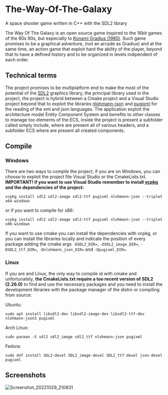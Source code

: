 
# The-Way-Of-The-Galaxy
A space shooter game written in C++ with the SDL2 library

The Way Of The Galaxy is an open source game inspired to the 16bit games of the 80s 90s, but especially to [Konami Gradius (1985)](https://it.wikipedia.org/wiki/Gradius). Such game promises to be a graphical adventure, (not an arcade as Gradius) and at the same time, an action game that exploit hard the ability of the player, beyond that to have a defined history and to be organized in levels indipendent of each order.

## Technical terms
The project promises to be multiplatform end to make the most of the potential of the [SDL2](https://www.libsdl.org/) graphics library, the principal library used in the project, the project is hybrid between a Cmake project and a Visual Studio project beyond that to exploit the libraries [nlohmann-json](https://github.com/nlohmann/json) and [pugixml](https://pugixml.org/) for the reading of the xml and json languages. The application exploit the architecture model Entity Component System and benefits to other classes to manage too elements of the ECS, inside the project is present a subfolder called simply include, where are present all of various headers, and a subfolder ECS where are present all created components.

## Compile

### Windows

There are two ways to compile the project, if you are on Windows, you can choose to exploit the project file Visual Studio or the CmakeLists.txt. **IMPORTANT! if you want to use Visual Studio remember to install [vcpkg](https://vcpkg.io/en/index.html) and the dependencies of the project:**

```
vcpkg install sdl2 sdl2-image sdl2-ttf pugixml nlohmann-json --triplet x64-windows
```

or if you want to compile for x86:

```
vcpkg install sdl2 sdl2-image sdl2-ttf pugixml nlohmann-json --triplet x86-windows
```

If you want to use cmake you can install the dependencies with vcpkg, or you can install the libraries locally and indicate the position of every package adding the cmake args `-DSDL2_DIR=`, `-DSDL2_image_DIR=`, `-DSDL2_ttf_DIR=`, `-Dnlohmann_json_DIR=` and `-Dpugixml_DIR=`.

### Linux

If you are and Linux, the only way to compile id with cmake and unfortunately, **the CmakeLists.txt require a too recent version of SDL2 (2.26.0)** to find and use the necessary packages and you need to install the development libraries with the package manager of the distro or compiling from source:

Ubuntu: 
```
sudo apt install libsdl2-dev libsdl2-image-dev libsdl2-ttf-dev nlohmann-json3 pugixml
```

Arch Linux:
```
sudo pacman -S sdl2 sdl2_image sdl2_ttf nlohmann-json pugixml
```

Fedora:
```
sudo dnf install SDL2-devel SDL2_image-devel SDL2_ttf-devel json-devel pugixml
```

## Screenshots
![Screenshot_20221029_210831](https://user-images.githubusercontent.com/93731405/202857538-fb845781-a9b2-4435-b362-d54646596b17.png)
